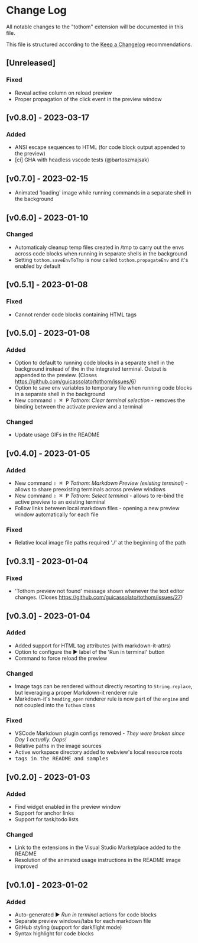 # Change Log

All notable changes to the "tothom" extension will be documented in this file.

This file is structured according to the [Keep a Changelog](http://keepachangelog.com/) recommendations.

## [Unreleased]

### Fixed

- Reveal active column on reload preview
- Proper propagation of the click event in the preview window

## [v0.8.0] - 2023-03-17

### Added

- ANSI escape sequences to HTML (for code block output appended to the preview)
- [ci] GHA with headless vscode tests (@bartoszmajsak)

## [v0.7.0] - 2023-02-15

- Animated 'loading' image while running commands in a separate shell in the background

## [v0.6.0] - 2023-01-10

### Changed

- Automaticaly cleanup temp files created in /tmp to carry out the envs across code blocks when running in separate shells in the background
- Setting `tothom.saveEnvToTmp` is now called `tothom.propagateEnv` and it's enabled by default

## [v0.5.1] - 2023-01-08

### Fixed

- Cannot render code blocks containing HTML tags

## [v0.5.0] - 2023-01-08

### Added

- Option to default to running code blocks in a separate shell in the background instead of the in the integrated terminal. Output is appended to the preview. (Closes https://github.com/guicassolato/tothom/issues/6)
- Option to save env variables to temporary file when running code blocks in a separate shell in the background
- New command <kbd>⇧ ⌘ P</kbd> _Tothom: Clear terminal selection_ - removes the binding between the activate preview and a terminal

### Changed

- Update usage GIFs in the README

## [v0.4.0] - 2023-01-05

### Added

- New command <kbd>⇧ ⌘ P</kbd> _Tothom: Markdown Preview (existing terminal)_ - allows to share preexisting terminals across preview windows
- New command <kbd>⇧ ⌘ P</kbd> _Tothom: Select terminal_ - allows to re-bind the active preview to an existing terminal
- Follow links between local markdown files - opening a new preview window automatically for each file

### Fixed

- Relative local image file paths required './' at the beginning of the path

## [v0.3.1] - 2023-01-04

### Fixed

- 'Tothom preview not found' message shown whenever the text editor changes. (Closes https://github.com/guicassolato/tothom/issues/27)

## [v0.3.0] - 2023-01-04

### Added

- Added support for HTML tag attributes (with markdown-it-attrs)
- Option to configure the ▶️ label of the 'Run in terminal' button
- Command to force reload the preview

### Changed

- Image tags can be rendered without directly resorting to `String.replace`, but leveraging a proper Markdown-it renderer rule
- Markdown-it's `heading_open` renderer rule is now part of the `engine` and not coupled into the `Tothom` class

### Fixed

- VSCode Markdown plugin configs removed - _They were broken since Day 1 actually. Oops!_
- Relative paths in the image sources
- Active workspace directory added to webview's local resource roots
- <kbd> tags in the README and samples

## [v0.2.0] - 2023-01-03

### Added

- Find widget enabled in the preview window
- Support for anchor links
- Support for task/todo lists

### Changed

- Link to the extensions in the Visual Studio Marketplace added to the README
- Resolution of the animated usage instructions in the README image improved

## [v0.1.0] - 2023-01-02

### Added

- Auto-generated ▶️ _Run in terminal_ actions for code blocks
- Separate preview windows/tabs for each markdown file
- GitHub styling (support for dark/light mode)
- Syntax highlight for code blocks
